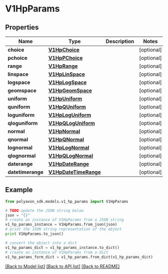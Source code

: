 # V1HpParams


## Properties
Name | Type | Description | Notes
------------ | ------------- | ------------- | -------------
**choice** | [**V1HpChoice**](V1HpChoice.md) |  | [optional] 
**pchoice** | [**V1HpPChoice**](V1HpPChoice.md) |  | [optional] 
**range** | [**V1HpRange**](V1HpRange.md) |  | [optional] 
**linspace** | [**V1HpLinSpace**](V1HpLinSpace.md) |  | [optional] 
**logspace** | [**V1HpLogSpace**](V1HpLogSpace.md) |  | [optional] 
**geomspace** | [**V1HpGeomSpace**](V1HpGeomSpace.md) |  | [optional] 
**uniform** | [**V1HpUniform**](V1HpUniform.md) |  | [optional] 
**quniform** | [**V1HpQUniform**](V1HpQUniform.md) |  | [optional] 
**loguniform** | [**V1HpLogUniform**](V1HpLogUniform.md) |  | [optional] 
**qloguniform** | [**V1HpQLogUniform**](V1HpQLogUniform.md) |  | [optional] 
**normal** | [**V1HpNormal**](V1HpNormal.md) |  | [optional] 
**qnormal** | [**V1HpQNormal**](V1HpQNormal.md) |  | [optional] 
**lognormal** | [**V1HpLogNormal**](V1HpLogNormal.md) |  | [optional] 
**qlognormal** | [**V1HpQLogNormal**](V1HpQLogNormal.md) |  | [optional] 
**daterange** | [**V1HpDateRange**](V1HpDateRange.md) |  | [optional] 
**datetimerange** | [**V1HpDateTimeRange**](V1HpDateTimeRange.md) |  | [optional] 

## Example

```python
from polyaxon_sdk.models.v1_hp_params import V1HpParams

# TODO update the JSON string below
json = "{}"
# create an instance of V1HpParams from a JSON string
v1_hp_params_instance = V1HpParams.from_json(json)
# print the JSON string representation of the object
print V1HpParams.to_json()

# convert the object into a dict
v1_hp_params_dict = v1_hp_params_instance.to_dict()
# create an instance of V1HpParams from a dict
v1_hp_params_form_dict = v1_hp_params.from_dict(v1_hp_params_dict)
```
[[Back to Model list]](../README.md#documentation-for-models) [[Back to API list]](../README.md#documentation-for-api-endpoints) [[Back to README]](../README.md)


